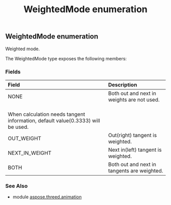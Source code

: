 ﻿---
title: WeightedMode enumeration
second_title: Aspose.3D for Python via .NET API References
description: 
type: docs
weight: 110
url: /python-net/aspose.threed.animation/weightedmode/
is_root: false
---

## WeightedMode enumeration

Weighted mode.



The WeightedMode type exposes the following members:

### Fields
| Field | Description |
| :- | :- |
| NONE | Both out and next in weights are not used.<br/>When calculation needs tangent information, default value(0.3333) will be used. |
| OUT_WEIGHT | Out(right) tangent is weighted. |
| NEXT_IN_WEIGHT | Next in(left) tangent is weighted. |
| BOTH | Both out and next in tangents are weighted. |


### See Also

* module [aspose.threed.animation](../)
